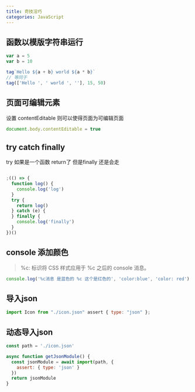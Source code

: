 ```yaml
---
title: 奇技淫巧
categories: JavaScript
---
```


## 函数以模版字符串运行

```js
var a = 5
var b = 10

tag`Hello ${a + b} world ${a * b}`
// 等同于
tag(['Hello ', ' world ', ''], 15, 50)
```

## 页面可编辑元素

设置 contentEditable 则可以使得页面为可编辑页面

```js
document.body.contentEditable = true
```

## try catch finally

try 如果是一个函数 return了 但是finally 还是会走

```js

;(() => {
  function log() {
    console.log('log')
  }
  try {
    return log()
  } catch (e) {
  } finally {
    console.log('finally')
  }
})()
```

## console 添加颜色

> %c: 标识将 CSS 样式应用于 %c 之后的 console 消息。

```js
console.log('%c消息 是蓝色的 %c 这个是红色的', 'color:blue', 'color: red')
```

## 导入json
```js
import Icon from "./icon.json" assert { type: "json" };
```

## 动态导入json
```js
const path = './icon.json'

async function getJsonModule() {
  const jsonModule = await import(path, {
    assert: { type: 'json' }
  })
  return jsonModule
}
```
